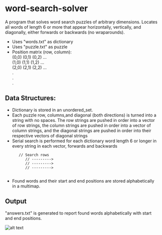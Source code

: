 # word-search-solver
A program that solves word search puzzles of arbitrary dimensions. Locates all words of length 6 or more that appear horizontally, vertically, and diagonally, either forwards or backwards (no wraparounds).

- Uses "words.txt" as dictionary
- Uses "puzzle.txt" as puzzle
- Position matrix (row, column):<br />
	  (0,0) (0,1) (0,2) …<br />
		(1,0) (1,1) (1,2) …<br />
		(2,0) (2,1) (2,2) …<br />
		  .<br />
		  .<br />
		  .<br />

## Data Structures: 
- Dictionary is stored in an unordered_set. 
- Each puzzle row, columns,and diagonal (both directions) is turned into a string with no spaces. 
 The row strings are pushed in order into a vector of row strings, the column strings are pushed  in order into
 a vector of column strings, and the diagonal strings are pushed  in order into their respective vectors of diagonal strings
- Serial search is performed for each dictionary word length 6 or longer in every
  string in each vector, forwards and backwards
  ```
  	 // Search rows
        // --------->
        // --------->
        // --------->
	
  ```
- Found words and their start and end positions are stored alphabetically in a multimap.  


## Output
"answers.txt" is generated to report found words alphabetically with start and end positions.

![alt text](https://user-images.githubusercontent.com/34634457/34187055-49ead426-e4e4-11e7-9501-b720fcf87e2c.png)

